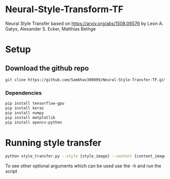 # Neural-Style-Transform-TF
Neural Style Transfer based on https://arxiv.org/abs/1508.06576 by Leon A. Gatys, Alexander S. Ecker, Matthias Bethge

# Setup
## Download the github repo
```bash
git cline https://github.com/Sambhav300899/Neural-Style-Transfer-TF.git
```
### Dependencies
```bash
pip install tensorflow-gpu
pip install keras
pip install numpy
pip install matplotlib
pip install opencv-python
```
# Running style transfer
```bash
python style_transfer.py --style {style_image} --content {content_image} --backbone {vgg19/vgg16} --output {path_of_output_image}
```
To see other optional arguments which can be used use the -h and run the script
